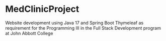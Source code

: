 # MedClinicProject
Website development using Java 17 and Spring Boot Thymeleaf as requirement for the Programming III in the Full Stack Development program at John Abbott College
